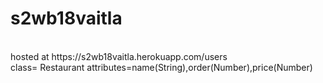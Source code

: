 # s2wb18vaitla
<br>
hosted at https://s2wb18vaitla.herokuapp.com/users
<br>
class= Restaurant attributes=name(String),order(Number),price(Number)
